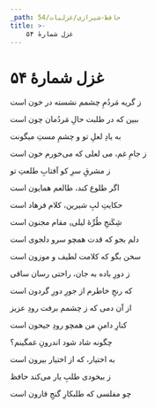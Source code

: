```yaml
---
_path: حافظ-شیرازی/غزلیات/54
title: >-
    غزل شمارهٔ ۵۴
---
```

# غزل شمارهٔ ۵۴

<div class="b" id="bn1"><div class="m1"><p>ز گریه مَردُمِ چشمم نشسته در خون است</p></div>
<div class="m2"><p>ببین که در طلبت حالِ مَردُمان چون است</p></div></div>
<div class="b" id="bn2"><div class="m1"><p>به یادِ لعلِ تو و چشمِ مستِ میگونت</p></div>
<div class="m2"><p>ز جامِ غم، می لعلی که می‌خورم خون است</p></div></div>
<div class="b" id="bn3"><div class="m1"><p>ز مشرقِ سرِ کو آفتابِ طلعتِ تو</p></div>
<div class="m2"><p>اگر طلوع کند، طالعم همایون است</p></div></div>
<div class="b" id="bn4"><div class="m1"><p>حکایتِ لبِ شیرین، کلام فرهاد است</p></div>
<div class="m2"><p>شِکَنجِ طُرِّهٔ لیلی،ِ مقام مجنون است</p></div></div>
<div class="b" id="bn5"><div class="m1"><p>دلم بجو که قدت همچو سرو دلجوی است</p></div>
<div class="m2"><p>سخن بگو که کلامت لطیف و موزون است</p></div></div>
<div class="b" id="bn6"><div class="m1"><p>ز دورِ باده به جان، راحتی رسان ساقی</p></div>
<div class="m2"><p>که رنجِ خاطرم از جورِ دورِ گردون است</p></div></div>
<div class="b" id="bn7"><div class="m1"><p>از آن دمی که ز چشمم برفت رودِ عزیز</p></div>
<div class="m2"><p>کنارِ دامنِ من همچو رودِ جیحون است</p></div></div>
<div class="b" id="bn8"><div class="m1"><p>چگونه شاد شود اندرونِ غمگینم؟</p></div>
<div class="m2"><p>به اختیار، که از اختیار بیرون است</p></div></div>
<div class="b" id="bn9"><div class="m1"><p>ز بیخودی طلبِ یار می‌کند حافظ</p></div>
<div class="m2"><p>چو مفلسی که طلبکارِ گنجِ قارون است</p></div></div>
